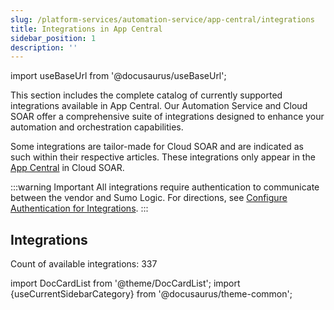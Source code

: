 ```yaml
---
slug: /platform-services/automation-service/app-central/integrations
title: Integrations in App Central
sidebar_position: 1
description: ''
---
```


import useBaseUrl from '@docusaurus/useBaseUrl';

This section includes the complete catalog of currently supported integrations available in App Central. Our Automation Service and Cloud SOAR offer a comprehensive suite of integrations designed to enhance your automation and orchestration capabilities. 

Some integrations are tailor-made for Cloud SOAR and are indicated as such within their respective articles. These integrations only appear in the [App Central](/docs/cloud-soar/automation) in Cloud SOAR.

:::warning Important
All integrations require authentication to communicate between the vendor and Sumo Logic. For directions, see [Configure Authentication for Integrations](/docs/platform-services/automation-service/configure-authentication-for-integrations/).
:::


## Integrations

Count of available integrations: 337

import DocCardList from '@theme/DocCardList';
import {useCurrentSidebarCategory} from '@docusaurus/theme-common';

<DocCardList items={useCurrentSidebarCategory().items} />

